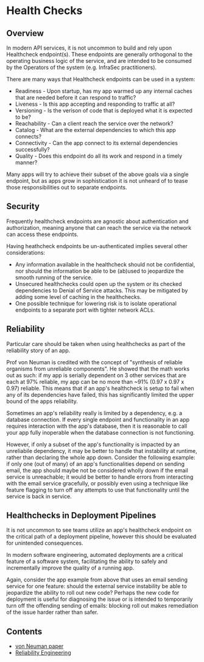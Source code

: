 # Health Checks
## Overview
In modern API services, it is not uncommon to build and rely upon Healthcheck endpoint(s). These endpoints are generally orthogonal to the operating business logic of the service, and are intended to be consumed by the Operators of the system (e.g. InfraSec practitioners).

There are many ways that Healthcheck endpoints can be used in a system:

- Readiness - Upon startup, has my app warmed up any internal caches that are needed before it can respond to traffic?
- Liveness - Is this app accepting and responding to traffic at all?
- Versioning - Is the verison of code that is deployed what it is expected to be?
- Reachability - Can a client reach the service over the network?
- Catalog - What are the external dependencies to which this app connects?
- Connectivity - Can the app connect to its external dependencies successfully?
- Quality - Does this endpoint do all its work and respond in a timely manner?

Many apps will try to achieve their subset of the above goals via a single endpoint, but as apps grow in sophistication it is not unheard of to tease those responsibilities out to separate endpoints.

## Security
Frequently healthcheck endpoints are agnostic about authentication and authorization, meaning anyone that can reach the service via the network can access these endpoints.

Having heathcheck endpoints be un-authenticated implies several other considerations:

- Any information available in the healthcheck should not be confidential, nor should the information be able to be (ab)used to jeopardize the smooth running of the service.
- Unsecured healthchecks could open up the system or its checked dependencies to Denial of Service attacks. This may be mitigated by adding some level of caching in the healthchecks.
- One possible technique for lowering risk is to isolate operational endpoints to a separate port with tighter network ACLs.

## Reliability
Particular care should be taken when using healthchecks as part of the reliability story of an app.

Prof von Neuman is credited with the concept of "synthesis of reliable organisms from unreliable components". He showed that the math works out as such: if my app is serially dependent on 3 other services that are each at 97% reliable, my app can be no more than ~91% (0.97 x 0.97 x 0.97) reliable. This means that if an app's healthcheck is setup to fail when any of its dependencies have failed, this has significantly limited the upper bound of the apps reliability.

Sometimes an app's reliability really is limited by a dependency, e.g. a database connection. If every single endpoint and functionality in an app requires interaction with the app's database, then it is reasonable to call your app fully inoperable when the database connection is not functioning.

However, if only a subset of the app's functionality is impacted by an unreliabile dependency, it may be better to handle that instability at runtime, rather than declaring the whole app down. Consider the following example: if only one (out of many) of an app's functionalities depend on sending email, the app should maybe not be considered wholly down if the email service is unreachable; it would be better to handle errors from interacting with the email service gracefully, or possibly even using a technique like feature flagging to turn off any attempts to use that functionality until the service is back in service.

## Healthchecks in Deployment Pipelines
It is not uncommon to see teams utilize an app's healthcheck endpoint on the critical path of a deployment pipeline, however this should be evaluated for unintended consequences.

In modern software engineering, automated deployments are a critical feature of a software system, facilitating the ability to safely and incrementally improve the quality of a running app.

Again, consider the app example from above that uses an email sending service for one feature: should the external service instability be able to jeopardize the ability to roll out new code? Perhaps the new code for deployment is useful for diagnosing the issue or is intended to temporarily turn off the offending sending of emails: blocking roll out makes remediation of the issue harder rather than safer.

## Contents
- [von Neuman paper](http://web.mit.edu/6.454/www/papers/pierce_1952.pdf)
- [Reliability Engineering](https://en.wikipedia.org/wiki/Reliability_engineering)